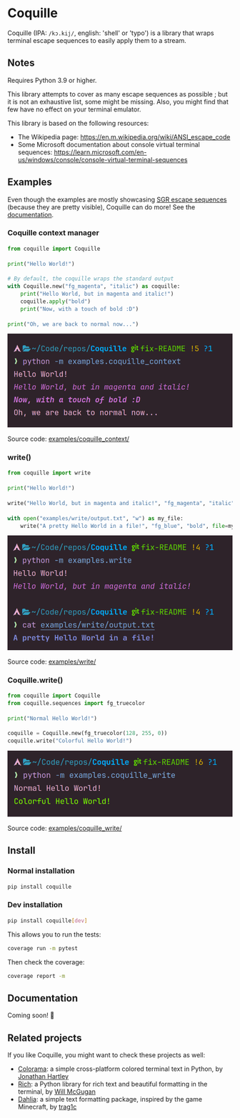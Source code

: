 # Coquille

Coquille (IPA: `/kɔ.kij/`, english: 'shell' or 'typo') is a library that wraps terminal escape sequences to easily apply them to a stream.

## Notes

Requires Python 3.9 or higher.

This library attempts to cover as many escape sequences as possible ; but it is not an exhaustive list, some might be missing. Also, you might find that few have no effect on your terminal emulator.

This library is based on the following resources:

- The Wikipedia page: <https://en.m.wikipedia.org/wiki/ANSI_escape_code>
- Some Microsoft documentation about console virtual terminal sequences: <https://learn.microsoft.com/en-us/windows/console/console-virtual-terminal-sequences>

## Examples

Even though the examples are mostly showcasing [SGR escape sequences](https://en.wikipedia.org/wiki/ANSI_escape_code#SGR_(Select_Graphic_Rendition)_parameters) (because they are pretty visible), Coquille can do more! See the [documentation](#documentation).

### Coquille context manager

```py
from coquille import Coquille

print("Hello World!")

# By default, the coquille wraps the standard output
with Coquille.new("fg_magenta", "italic") as coquille:
    print("Hello World, but in magenta and italic!")
    coquille.apply("bold")
    print("Now, with a touch of bold :D")

print("Oh, we are back to normal now...")

```

![screenshot.png](https://raw.githubusercontent.com/qexat/Coquille/main/examples/coquille_context/screenshot.png)

Source code: [examples/coquille_context/](https://github.com/qexat/Coquille/blob/main/examples/coquille_context/__main__.py)

### write()

```py
from coquille import write

print("Hello World!")

write("Hello World, but in magenta and italic!", "fg_magenta", "italic")

with open("examples/write/output.txt", "w") as my_file:
    write("A pretty Hello World in a file!", "fg_blue", "bold", file=my_file)

```

![screenshot.png](https://raw.githubusercontent.com/qexat/Coquille/main/examples/write/screenshot.png)

Source code: [examples/write/](https://github.com/qexat/Coquille/blob/main/examples/write/__main__.py)

### Coquille.write()

```py
from coquille import Coquille
from coquille.sequences import fg_truecolor

print("Normal Hello World!")

coquille = Coquille.new(fg_truecolor(128, 255, 0))
coquille.write("Colorful Hello World!")

```

![screenshot.png](https://raw.githubusercontent.com/qexat/Coquille/main/examples/coquille_write/screenshot.png)

Source code: [examples/coquille_write/](https://github.com/qexat/Coquille/blob/main/examples/coquille_write/__main__.py)

## Install

### Normal installation

```sh
pip install coquille
```

### Dev installation

```sh
pip install coquille[dev]
```

This allows you to run the tests:

```sh
coverage run -m pytest
```

Then check the coverage:

```sh
coverage report -m
```

## Documentation

Coming soon! 🚧

## Related projects

If you like Coquille, you might want to check these projects as well:

- [Colorama](https://github.com/tartley/colorama): a simple cross-platform colored terminal text in Python, by [Jonathan Hartley](https://github.com/tartley)
- [Rich](https://github.com/Textualize/rich): a Python library for rich text and beautiful formatting in the terminal, by [Will McGugan](https://github.com/willmcgugan)
- [Dahlia](https://github.com/dahlia-lib/dahlia): a simple text formatting package, inspired by the game Minecraft, by [trag1c](https://github.com/trag1c/)
